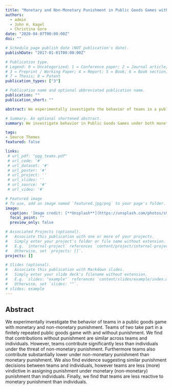 ```yaml
---
title: "Monetary and Non-Monetary Punishment in Public Goods Games with Teams."
authors:
  - admin
  - John H. Kagel
  - Christina Gore
date: "2020-04-07T00:00:00Z"
doi: ""

# Schedule page publish date (NOT publication's date).
publishDate: "2017-01-01T00:00:00Z"

# Publication type.
# Legend: 0 = Uncategorized; 1 = Conference paper; 2 = Journal article;
# 3 = Preprint / Working Paper; 4 = Report; 5 = Book; 6 = Book section;
# 7 = Thesis; 8 = Patent
publication_types: ["3"]

# Publication name and optional abbreviated publication name.
publication: ""
publication_short: ""

abstract: We experimentally investigate the behavior of teams in a public goods game with monetary and non-monetary punishment. Teams of two take part in a finitely repeated public goods game with and without punishment. We find that contributions without punishment are similar across teams and individuals. However, teams contribute significantly less than individuals under the threat of non-monetary punishment. Furthermore teams also contribute substantially lower under non-monetary punishment than monetary punishment. We also find evidence suggesting similar punishment decisions between teams and individuals, however teams are less (more) vindictive in assigning punishment under monetary (non-monetary) punishment than individuals. Finally, we find that teams are less reactive to monetary punishment than individuals.

# Summary. An optional shortened abstract.
summary: We investigate behavior in Public Goods Games under both monetary and non-monetary punishment options with teams of two as decision makers. We find that teams are  teams contribute significantly lower under non-monetary punishment, compared to monetary punishment.

tags:
- Source Themes
featured: false

links:
 # url_pdf: "pgg_teams.pdf"
 # url_code: '#'
 # url_dataset: '#'
 # url_poster: '#'
 # url_project: ''
 # url_slides: ''
 # url_source: '#'
 # url_video: '#'

# Featured image
# To use, add an image named `featured.jpg/png` to your page's folder. 
image:
  caption: 'Image credit: [**Unsplash**](https://unsplash.com/photos/s9CC2SKySJM)'
  focal_point: ""
  preview_only: false

# Associated Projects (optional).
#   Associate this publication with one or more of your projects.
#   Simply enter your project's folder or file name without extension.
#   E.g. `internal-project` references `content/project/internal-project/index.md`.
#   Otherwise, set `projects: []`.
projects: []

# Slides (optional).
#   Associate this publication with Markdown slides.
#   Simply enter your slide deck's filename without extension.
#   E.g. `slides: "example"` references `content/slides/example/index.md`.
#   Otherwise, set `slides: ""`.
# slides: example
---
```


## Abstract
We experimentally investigate the behavior of teams in a public goods game with monetary and non-monetary punishment. Teams of two take part in a finitely repeated public goods game with and without punishment. We find that contributions without punishment are similar across teams and individuals. However, teams contribute significantly less than individuals under the threat of non-monetary punishment. Furthermore teams also contribute substantially lower under non-monetary punishment than monetary punishment. We also find evidence suggesting similar punishment decisions between teams and individuals, however teams are less (more) vindictive in assigning punishment under monetary (non-monetary) punishment than individuals. Finally, we find that teams are less reactive to monetary punishment than individuals.
